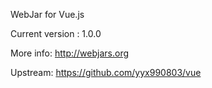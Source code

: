WebJar for Vue.js

Current version : 1.0.0

More info: http://webjars.org

Upstream: https://github.com/yyx990803/vue
